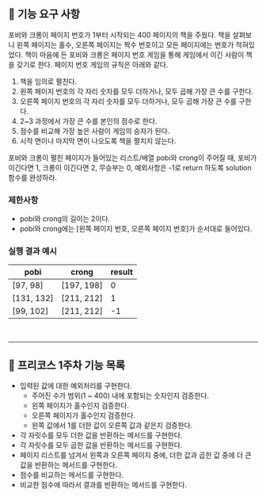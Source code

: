 ## 🚀 기능 요구 사항

포비와 크롱이 페이지 번호가 1부터 시작되는 400 페이지의 책을 주웠다. 책을 살펴보니 왼쪽 페이지는 홀수, 오른쪽 페이지는 짝수 번호이고 모든 페이지에는 번호가 적혀있었다. 책이 마음에 든 포비와 크롱은 페이지 번호 게임을 통해 게임에서 이긴 사람이 책을 갖기로 한다. 페이지 번호 게임의 규칙은 아래와 같다.

1. 책을 임의로 펼친다.
2. 왼쪽 페이지 번호의 각 자리 숫자를 모두 더하거나, 모두 곱해 가장 큰 수를 구한다.
3. 오른쪽 페이지 번호의 각 자리 숫자를 모두 더하거나, 모두 곱해 가장 큰 수를 구한다.
4. 2~3 과정에서 가장 큰 수를 본인의 점수로 한다.
5. 점수를 비교해 가장 높은 사람이 게임의 승자가 된다.
6. 시작 면이나 마지막 면이 나오도록 책을 펼치지 않는다.

포비와 크롱이 펼친 페이지가 들어있는 리스트/배열 pobi와 crong이 주어질 때, 포비가 이긴다면 1, 크롱이 이긴다면 2, 무승부는 0, 예외사항은 -1로 return 하도록 solution 함수를 완성하라.

### 제한사항

- pobi와 crong의 길이는 2이다.
- pobi와 crong에는 [왼쪽 페이지 번호, 오른쪽 페이지 번호]가 순서대로 들어있다.

### 실행 결과 예시

| pobi | crong | result |
| --- | --- | --- |
| [97, 98] | [197, 198] | 0 |
| [131, 132] | [211, 212] | 1 |
| [99, 102] | [211, 212] | -1 |

<br><hr>

## 🤔 프리코스 1주차 기능 목록

* 입력된 값에 대한 예외처리를 구현한다.
  + 주어진 수가 범위(1 ~ 400) 내에 포함되는 숫자인지 검증한다.
  + 왼쪽 페이지가 홀수인지 검증한다.
  + 오른쪽 페이지가 홀수인지 검증한다.
  + 왼쪽 값에서 1를 더한 값이 오른쪽 값과 같은지 검증한다.
* 각 자릿수를 모두 더한 값을 반환하는 메서드를 구현한다.
* 각 자릿수를 모두 곱한 값을 반환하는 메서드를 구현한다.
* 페이지 리스트를 넘겨서 왼쪽과 오른쪽 페이지 중에, 더한 값과 곱한 값 중에 더 큰 값을 반환하는 메서드를 구현한다.
* 점수를 비교하는 메서드를 구현한다.
* 비교한 점수에 따라서 결과를 반환하는 메서드를 구현한다.
